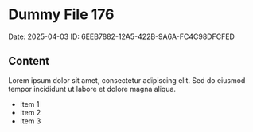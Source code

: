 # Dummy File 176

Date: 2025-04-03
ID: 6EEB7882-12A5-422B-9A6A-FC4C98DFCFED

## Content

Lorem ipsum dolor sit amet, consectetur adipiscing elit.
Sed do eiusmod tempor incididunt ut labore et dolore magna aliqua.

* Item 1
* Item 2
* Item 3

